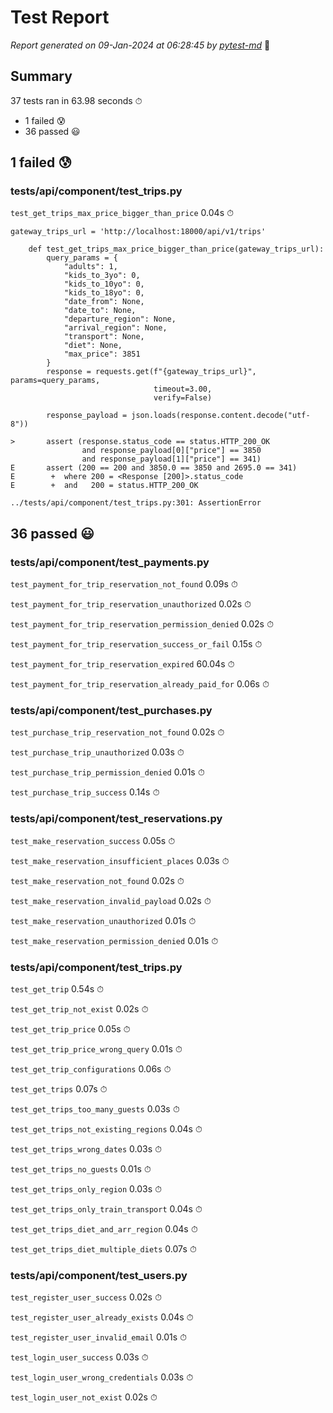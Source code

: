 # Test Report

*Report generated on 09-Jan-2024 at 06:28:45 by [pytest-md]* 📝

[pytest-md]: https://github.com/hackebrot/pytest-md

## Summary

37 tests ran in 63.98 seconds ⏱

- 1 failed 😰
- 36 passed 😃

## 1 failed 😰

### tests/api/component/test_trips.py

`test_get_trips_max_price_bigger_than_price` 0.04s ⏱

```
gateway_trips_url = 'http://localhost:18000/api/v1/trips'

    def test_get_trips_max_price_bigger_than_price(gateway_trips_url):
        query_params = {
            "adults": 1,
            "kids_to_3yo": 0,
            "kids_to_10yo": 0,
            "kids_to_18yo": 0,
            "date_from": None,
            "date_to": None,
            "departure_region": None,
            "arrival_region": None,
            "transport": None,
            "diet": None,
            "max_price": 3851
        }
        response = requests.get(f"{gateway_trips_url}", params=query_params,
                                timeout=3.00,
                                verify=False)
    
        response_payload = json.loads(response.content.decode("utf-8"))
    
>       assert (response.status_code == status.HTTP_200_OK
                and response_payload[0]["price"] == 3850
                and response_payload[1]["price"] == 341)
E       assert (200 == 200 and 3850.0 == 3850 and 2695.0 == 341)
E        +  where 200 = <Response [200]>.status_code
E        +  and   200 = status.HTTP_200_OK

../tests/api/component/test_trips.py:301: AssertionError
```

## 36 passed 😃

### tests/api/component/test_payments.py

`test_payment_for_trip_reservation_not_found` 0.09s ⏱

`test_payment_for_trip_reservation_unauthorized` 0.02s ⏱

`test_payment_for_trip_reservation_permission_denied` 0.02s ⏱

`test_payment_for_trip_reservation_success_or_fail` 0.15s ⏱

`test_payment_for_trip_reservation_expired` 60.04s ⏱

`test_payment_for_trip_reservation_already_paid_for` 0.06s ⏱

### tests/api/component/test_purchases.py

`test_purchase_trip_reservation_not_found` 0.02s ⏱

`test_purchase_trip_unauthorized` 0.03s ⏱

`test_purchase_trip_permission_denied` 0.01s ⏱

`test_purchase_trip_success` 0.14s ⏱

### tests/api/component/test_reservations.py

`test_make_reservation_success` 0.05s ⏱

`test_make_reservation_insufficient_places` 0.03s ⏱

`test_make_reservation_not_found` 0.02s ⏱

`test_make_reservation_invalid_payload` 0.02s ⏱

`test_make_reservation_unauthorized` 0.01s ⏱

`test_make_reservation_permission_denied` 0.01s ⏱

### tests/api/component/test_trips.py

`test_get_trip` 0.54s ⏱

`test_get_trip_not_exist` 0.02s ⏱

`test_get_trip_price` 0.05s ⏱

`test_get_trip_price_wrong_query` 0.01s ⏱

`test_get_trip_configurations` 0.06s ⏱

`test_get_trips` 0.07s ⏱

`test_get_trips_too_many_guests` 0.03s ⏱

`test_get_trips_not_existing_regions` 0.04s ⏱

`test_get_trips_wrong_dates` 0.03s ⏱

`test_get_trips_no_guests` 0.01s ⏱

`test_get_trips_only_region` 0.03s ⏱

`test_get_trips_only_train_transport` 0.04s ⏱

`test_get_trips_diet_and_arr_region` 0.04s ⏱

`test_get_trips_diet_multiple_diets` 0.07s ⏱

### tests/api/component/test_users.py

`test_register_user_success` 0.02s ⏱

`test_register_user_already_exists` 0.04s ⏱

`test_register_user_invalid_email` 0.01s ⏱

`test_login_user_success` 0.03s ⏱

`test_login_user_wrong_credentials` 0.03s ⏱

`test_login_user_not_exist` 0.02s ⏱
